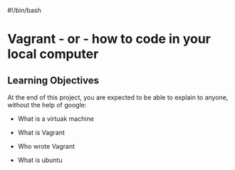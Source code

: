 #!/bin/bash

# Vagrant - or - how to code in your local computer

## Learning Objectives

At the end of this project, you are expected to be able to explain to anyone, without the help of google:

* What is a virtuak machine

* What is Vagrant

* Who wrote Vagrant

* What is ubuntu
